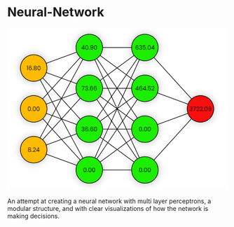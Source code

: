 # Neural-Network

![Preview of neural network](images/neuralNetwork.png)

An attempt at creating a neural network with multi layer perceptrons, a modular structure, and with clear visualizations of how the network is making decisions.
